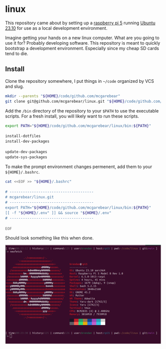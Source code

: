 # linux

This repository came about by setting up a
[raspberry pi 5](https://www.raspberrypi.com/products/raspberry-pi-5/)
running
[Ubuntu 23.10](https://ubuntu.com/download/desktop)
for use as a local development environment.

Imagine getting your hands on a new linux computer. What are you going to use
it for? Probably developing software. This repository is meant to quickly
bootstrap a development environment. Especially since my cheap SD cards tend
to die.

## Install

Clone the repository somewhere, I put things in `~/code` organized by
VCS and slug.

```bash
mkdir --parents "${HOME}/code/github.com/mcgarebear"
git clone git@github.com/mcgarebear/linux.git "${HOME}/code/github.com/mcgarebear/linux"
```

Add the `/bin` directory of the repository to your `$PATH` to use the
executable scripts.  For a fresh install, you will likely want to run these
scripts.

```bash
export PATH="${HOME}/code/github.com/mcgarebear/linux/bin:${PATH}"

install-dotfiles
install-dev-packages

update-dev-packages
update-sys-packages
```

To make the prompt environment changes permenent, add them to your
`${HOME}/.bashrc`.

```bash
cat <<EOF >> "${HOME}/.bashrc"

# --------------------------------------
# mcgarebear/linux.git
# --------------------------------------
export PATH="${HOME}/code/github.com/mcgarebear/linux/bin:${PATH}"
[[ -f "${HOME}/.env" ]] && source "${HOME}/.env"
# --------------------------------------

EOF
```

Should look something like this when done.

![Linux](linux.png "Terminal")
